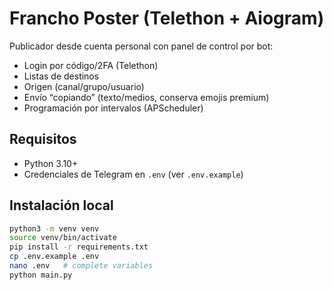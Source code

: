 # Francho Poster (Telethon + Aiogram)

Publicador desde cuenta personal con panel de control por bot:
- Login por código/2FA (Telethon)
- Listas de destinos
- Origen (canal/grupo/usuario)
- Envío “copiando” (texto/medios, conserva emojis premium)
- Programación por intervalos (APScheduler)

## Requisitos
- Python 3.10+
- Credenciales de Telegram en `.env` (ver `.env.example`)

## Instalación local
```bash
python3 -m venv venv
source venv/bin/activate
pip install -r requirements.txt
cp .env.example .env
nano .env   # complete variables
python main.py
